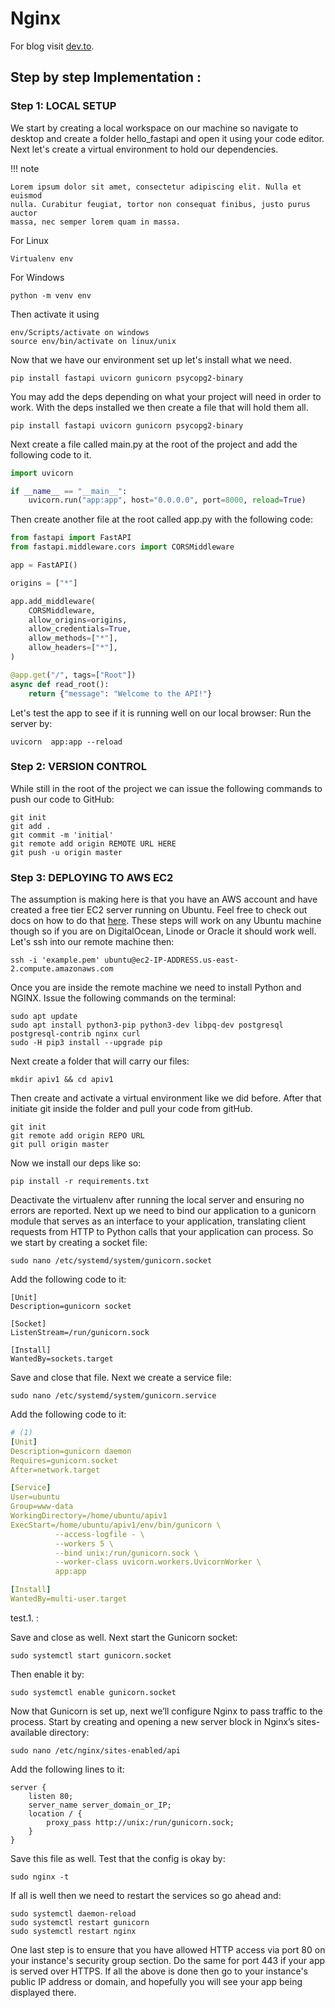 # Nginx

For blog visit [dev.to](https://dev.to/nick_langat/how-to-deploy-a-fastapi-app-to-aws-ec2-server-46d4).

## Step by step Implementation :

### Step 1: LOCAL SETUP

We start by creating a local workspace on our machine so navigate to desktop and create a folder hello_fastapi and open
it using your code editor.
Next let's create a virtual environment to hold our dependencies.

!!! note

    Lorem ipsum dolor sit amet, consectetur adipiscing elit. Nulla et euismod
    nulla. Curabitur feugiat, tortor non consequat finibus, justo purus auctor
    massa, nec semper lorem quam in massa.


For Linux

```commandline
Virtualenv env
```

For Windows

```commandline
python -m venv env
```

Then activate it using

```commandline
env/Scripts/activate on windows
source env/bin/activate on linux/unix
```

Now that we have our environment set up let's install what we need.

```commandline
pip install fastapi uvicorn gunicorn psycopg2-binary
```

You may add the deps depending on what your project will need in order to work.
With the deps installed we then create a file that will hold them all.

```commandline
pip install fastapi uvicorn gunicorn psycopg2-binary
```

Next create a file called main.py at the root of the project and add the following code to it.

```Python hl_lines="1"
import uvicorn

if __name__ == "__main__":
    uvicorn.run("app:app", host="0.0.0.0", port=8000, reload=True)
```

Then create another file at the root called app.py with the following code:

```python 
from fastapi import FastAPI
from fastapi.middleware.cors import CORSMiddleware

app = FastAPI()

origins = ["*"]

app.add_middleware(
    CORSMiddleware,
    allow_origins=origins,
    allow_credentials=True,
    allow_methods=["*"],
    allow_headers=["*"],
)

@app.get("/", tags=["Root"])
async def read_root():
    return {"message": "Welcome to the API!"}
```

Let's test the app to see if it is running well on our local browser:
Run the server by:

```commandline
uvicorn  app:app --reload
```

### Step 2: VERSION CONTROL

While still in the root of the project we can issue the following commands to push our code to GitHub:

```commandline
git init
git add .
git commit -m 'initial'
git remote add origin REMOTE URL HERE
git push -u origin master
```

### Step 3: DEPLOYING TO AWS EC2

The assumption is making here is that you have an AWS account and have created a free tier EC2 server running on Ubuntu.
Feel free to check out docs on how to do that [here](https://docs.aws.amazon.com/efs/latest/ug/gs-step-one-create-ec2-resources.html).
These steps will work on any Ubuntu machine though so if you are on DigitalOcean, Linode or Oracle it should work well.
Let's ssh into our remote machine then:

```text
ssh -i 'example.pem' ubuntu@ec2-IP-ADDRESS.us-east-2.compute.amazonaws.com
```

Once you are inside the remote machine we need to install Python and NGINX.
Issue the following commands on the terminal:

```commandline
sudo apt update
sudo apt install python3-pip python3-dev libpq-dev postgresql postgresql-contrib nginx curl
sudo -H pip3 install --upgrade pip
```

Next create a folder that will carry our files:
```text
mkdir apiv1 && cd apiv1
```
Then create and activate a virtual environment like we did before.
After that initiate git inside the folder and pull your code from gitHub.

```commandline
git init
git remote add origin REPO URL
git pull origin master
```
Now we install our deps like so:

```commandline
pip install -r requirements.txt
```
Deactivate the virtualenv after running the local server and ensuring no errors are reported.
Next up we need to bind our application to a gunicorn module that serves as an interface to your application, translating client requests from HTTP to Python calls that your application can process.
So we start by creating a socket file:

```commandline
sudo nano /etc/systemd/system/gunicorn.socket
```

Add the following code to it:
```text
[Unit]
Description=gunicorn socket

[Socket]
ListenStream=/run/gunicorn.sock

[Install]
WantedBy=sockets.target
```
Save and close that file. Next we create a service file:
```commandline
sudo nano /etc/systemd/system/gunicorn.service
```

Add the following code to it:

``` yaml
# (1)
[Unit]
Description=gunicorn daemon
Requires=gunicorn.socket
After=network.target

[Service]
User=ubuntu
Group=www-data
WorkingDirectory=/home/ubuntu/apiv1
ExecStart=/home/ubuntu/apiv1/env/bin/gunicorn \
          --access-logfile - \
          --workers 5 \
          --bind unix:/run/gunicorn.sock \
          --worker-class uvicorn.workers.UvicornWorker \
          app:app

[Install]
WantedBy=multi-user.target
```
test.1. :

Save and close as well.
Next start the Gunicorn socket:

```commandline
sudo systemctl start gunicorn.socket
```
Then enable it by:

```commandline
sudo systemctl enable gunicorn.socket
```

Now that Gunicorn is set up, next we’ll configure Nginx to pass traffic to the process.
Start by creating and opening a new server block in Nginx’s sites-available directory:

```commandline
sudo nano /etc/nginx/sites-enabled/api
```

Add the following lines to it:
```text
server {
    listen 80;
    server_name server_domain_or_IP;
    location / {
        proxy_pass http://unix:/run/gunicorn.sock;
    }
}
```
Save this file as well. Test that the config is okay by:

```commandline
sudo nginx -t
```
If all is well then we need to restart the services so go ahead and:

```commandline
sudo systemctl daemon-reload
sudo systemctl restart gunicorn
sudo systemctl restart nginx
```
One last step is to ensure that you have allowed HTTP access via port 80 on your instance's security group section. Do the same for port 443 if your app is served over HTTPS.
If all the above is done then go to your instance's public IP address or domain, and hopefully you will see your app being displayed there.



